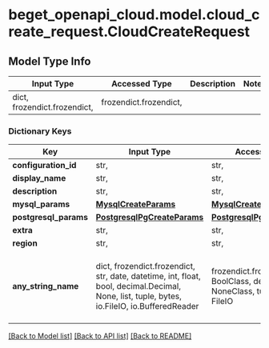 # beget_openapi_cloud.model.cloud_create_request.CloudCreateRequest

## Model Type Info
Input Type | Accessed Type | Description | Notes
------------ | ------------- | ------------- | -------------
dict, frozendict.frozendict,  | frozendict.frozendict,  |  | 

### Dictionary Keys
Key | Input Type | Accessed Type | Description | Notes
------------ | ------------- | ------------- | ------------- | -------------
**configuration_id** | str,  | str,  |  | [optional] 
**display_name** | str,  | str,  |  | [optional] 
**description** | str,  | str,  |  | [optional] 
**mysql_params** | [**MysqlCreateParams**](MysqlCreateParams.md) | [**MysqlCreateParams**](MysqlCreateParams.md) |  | [optional] 
**postgresql_params** | [**PostgresqlPgCreateParams**](PostgresqlPgCreateParams.md) | [**PostgresqlPgCreateParams**](PostgresqlPgCreateParams.md) |  | [optional] 
**extra** | str,  | str,  |  | [optional] 
**region** | str,  | str,  |  | [optional] 
**any_string_name** | dict, frozendict.frozendict, str, date, datetime, int, float, bool, decimal.Decimal, None, list, tuple, bytes, io.FileIO, io.BufferedReader | frozendict.frozendict, str, BoolClass, decimal.Decimal, NoneClass, tuple, bytes, FileIO | any string name can be used but the value must be the correct type | [optional]

[[Back to Model list]](../../README.md#documentation-for-models) [[Back to API list]](../../README.md#documentation-for-api-endpoints) [[Back to README]](../../README.md)

